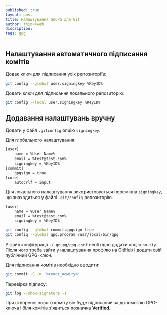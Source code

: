 ```yaml
---
published: true
layout: post
title: Налаштування GnuPG для Git
author: think4web
discription:
tags: gpg
---
```


## Налаштування автоматичного підписання комітів

Додає ключ для підписання усіх репозиторіїв:

```bash
git config --global user.signingkey %KeyID%
```

Додати ключ для підписання локального репозиторію:

```bash
git config --local user.signingkey %KeyID%
```

## Додавання налаштувань вручну

Додати у файл ```.gitconfig``` опцію ```signingkey```.

Для глобального налаштування:

```bash
[user]
	name = %User Name%
	email = %test@test.com%
	signingkey = %KeyID%
[commit]
	gpgsign = true
[core]
	autocrlf = input
```

Для локального налаштування використовується перемінна ```signingkey```, що знаходиться у файлі ```.git/config``` репозиторію.

```bash
[user]
	name = %User Name%
	email = %test@test.com%
    signingkey = %KeyID%
```



```bash
git config --global commit.gpgsign true
git config --global gpg.program /usr/local/bin/gpg
```

У файл конфігурації ```~/.gnupg/gpg.conf``` необхідно додати опцію ```no-tty```. Після чого треба зайти у налаштування профілю на GitHub і додати свій публічний GPG-ключ.

Для підписання комітів необхідно вводити:

```bash
git commit -S -m '%текст_коміту%'
```
Перевірка підпису:

```bash
git log --show-signature -1
```

При створенні нового коміту він буде підписаний за допомогою GPG-ключа і біля комітів з'явиться позначка **Verified**.
